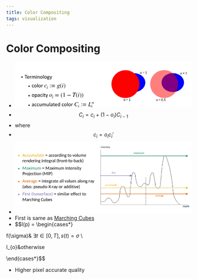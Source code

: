 ```yaml
---
title: Color Compositing
tags: visualization
---
```


# Color Compositing
- ![im](assets/Pasted%20Image%2020220418002036.png)
- $$C_{i}= c_{i}+ (1-o_{i})C_{i-1}$$
- where
- $$c_{i}= o_{i}c_{i}'$$
- ![im](assets/Pasted%20Image%2020220418003237.png)
- First is same as [Marching Cubes](Marching%20Cubes.md)
- $$I(p) = \begin{cases*}

f(\sigma)&  $\exists t \in [0,T], s(t) = \sigma$ \\

I_{o}&otherwise

\end{cases*}$$
- Higher pixel accurate quality






























































































